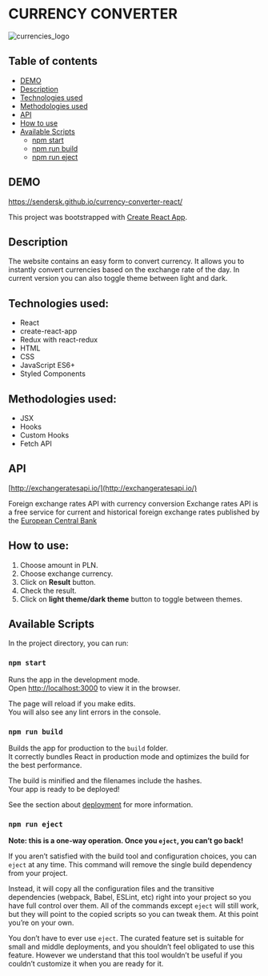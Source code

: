 # CURRENCY CONVERTER

![currencies_logo](https://user-images.githubusercontent.com/55362061/91882924-fac05100-ec83-11ea-810f-f9c99c91a959.png)

## Table of contents

- [DEMO](#demo)
- [Description](#description)
- [Technologies used](#technologies-used)
- [Methodologies used](#methodologies-used)
- [API](#api)
- [How to use](#how-to-use) 
- [Available Scripts](#available-scripts)
    - [npm start](#npm-start)
    - [npm run build](#npm-run-build)
    - [npm run eject](#npm-run-eject)

## DEMO

https://sendersk.github.io/currency-converter-react/

This project was bootstrapped with [Create React App](https://github.com/facebook/create-react-app).

## Description

The website contains an easy form to convert currency. It allows you to instantly convert currencies based on the exchange rate of the day. In current version you can also toggle theme between light and dark.

## Technologies used: 

- React
- create-react-app
- Redux with react-redux
- HTML
- CSS
- JavaScript ES6+
- Styled Components

## Methodologies used: 

- JSX
- Hooks
- Custom Hooks
- Fetch API

## API

[http://exchangeratesapi.io/](http://exchangeratesapi.io/)

Foreign exchange rates API with currency conversion Exchange rates API is a free service for current and historical foreign exchange rates published by the [European Central Bank](https://www.ecb.europa.eu/stats/policy_and_exchange_rates/euro_reference_exchange_rates/html/index.en.html)

## How to use:

1. Choose amount in PLN.
2. Choose exchange currency.
3. Click on **Result** button.
4. Check the result.
5. Click on **light theme/dark theme** button to toggle between themes.

## Available Scripts

In the project directory, you can run:

### `npm start`

Runs the app in the development mode.<br />
Open [http://localhost:3000](http://localhost:3000) to view it in the browser.

The page will reload if you make edits.<br />
You will also see any lint errors in the console.

### `npm run build`

Builds the app for production to the `build` folder.<br />
It correctly bundles React in production mode and optimizes the build for the best performance.

The build is minified and the filenames include the hashes.<br />
Your app is ready to be deployed!

See the section about [deployment](https://facebook.github.io/create-react-app/docs/deployment) for more information.

### `npm run eject`

**Note: this is a one-way operation. Once you `eject`, you can’t go back!**

If you aren’t satisfied with the build tool and configuration choices, you can `eject` at any time. This command will remove the single build dependency from your project.

Instead, it will copy all the configuration files and the transitive dependencies (webpack, Babel, ESLint, etc) right into your project so you have full control over them. All of the commands except `eject` will still work, but they will point to the copied scripts so you can tweak them. At this point you’re on your own.

You don’t have to ever use `eject`. The curated feature set is suitable for small and middle deployments, and you shouldn’t feel obligated to use this feature. However we understand that this tool wouldn’t be useful if you couldn’t customize it when you are ready for it.